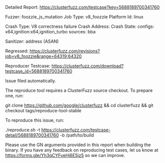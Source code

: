 Detailed Report: https://clusterfuzz.com/testcase?key=5688189700341760

Fuzzer: foozzie_js_mutation
Job Type: v8_foozzie
Platform Id: linux

Crash Type: V8 correctness failure
Crash Address: 
Crash State:
  configs: x64,ignition:x64,ignition_turbo
  sources: bba
  
Sanitizer: address (ASAN)

Regressed: https://clusterfuzz.com/revisions?job=v8_foozzie&range=64319:64320

Reproducer Testcase: https://clusterfuzz.com/download?testcase_id=5688189700341760

Issue filed automatically.

The reproduce tool requires a ClusterFuzz source checkout. To prepare one, run:

git clone https://github.com/google/clusterfuzz && cd clusterfuzz && git checkout tags/reproduce-tool-stable

To reproduce this issue, run:

./reproduce.sh -t https://clusterfuzz.com/testcase-detail/5688189700341760 -b /path/to/build

Please use the GN arguments provided in this report when building the binary. If you have any feedback on reproducing test cases, let us know at https://forms.gle/Yh3qCYFveHj6E5jz5 so we can improve.
